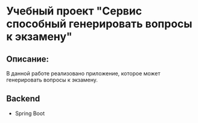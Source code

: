 # Учебный проект "Сервис способный генерировать вопросы к экзамену"
## Описание:
В данной работе реализовано приложение, которое может генерировать вопросы к экзамену.
## Backend
- Spring Boot

